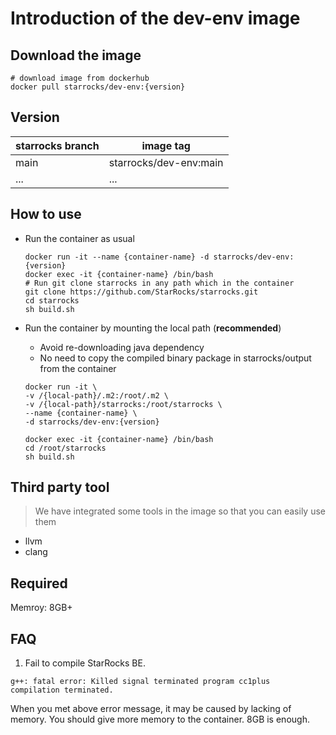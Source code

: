 # Introduction of the dev-env image

## Download the image

```shell
# download image from dockerhub
docker pull starrocks/dev-env:{version}
```

## Version

| starrocks branch | image tag              |
| ---------------- | ---------------------- |
| main             | starrocks/dev-env:main |
| ...              | ...                    |

## How to use

- Run the container as usual

  ```shell
  docker run -it --name {container-name} -d starrocks/dev-env:{version}
  docker exec -it {container-name} /bin/bash
  # Run git clone starrocks in any path which in the container
  git clone https://github.com/StarRocks/starrocks.git
  cd starrocks
  sh build.sh
  ```

- Run the container by mounting the local path (**recommended**)

  - Avoid re-downloading java dependency
  - No need to copy the compiled binary package in starrocks/output from the container

  ```shell
  docker run -it \
  -v /{local-path}/.m2:/root/.m2 \
  -v /{local-path}/starrocks:/root/starrocks \
  --name {container-name} \
  -d starrocks/dev-env:{version}
  
  docker exec -it {container-name} /bin/bash
  cd /root/starrocks
  sh build.sh
  ```

## Third party tool

> We have integrated some tools in the image so that you can easily use them

- llvm
- clang

## Required

Memroy: 8GB+

## FAQ

1. Fail to compile StarRocks BE.

```
g++: fatal error: Killed signal terminated program cc1plus
compilation terminated.
```

When you met above error message, it may be caused by lacking of memory.
You should give more memory to the container.
8GB is enough.

